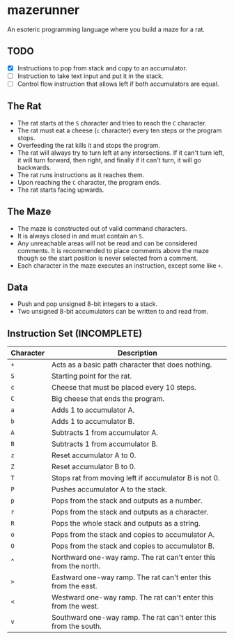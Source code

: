 # mazerunner
An esoteric programming language where you build a maze for a rat.

## TODO
* [x] Instructions to pop from stack and copy to an accumulator.
* [ ] Instruction to take text input and put it in the stack.
* [ ] Control flow instruction that allows left if both accumulators are equal.

## The Rat
- The rat starts at the `S` character and tries to reach the `C` character.
- The rat must eat a cheese (`c` character) every ten steps or the program stops.
- Overfeeding the rat kills it and stops the program.
- The rat will always try to turn left at any intersections. If it can't turn left, it will turn forward, then right, and finally if it can't turn, it will go backwards.
- The rat runs instructions as it reaches them.
- Upon reaching the `C` character, the program ends.
- The rat starts facing upwards.

## The Maze
- The maze is constructed out of valid command characters.
- It is always closed in and must contain an `S`.
- Any unreachable areas will not be read and can be considered comments. It is recommended to place comments above the maze though so the start position is never selected from a comment.
- Each character in the maze executes an instruction, except some like `+`.

## Data
- Push and pop unsigned 8-bit integers to a stack.
- Two unsigned 8-bit accumulators can be written to and read from.

## Instruction Set (INCOMPLETE)
| Character | Description                                                      |
|-----------|------------------------------------------------------------------|
| `+`       | Acts as a basic path character that does nothing.                |
| `S`       | Starting point for the rat.                                      |
| `c`       | Cheese that must be placed every 10 steps.                       |
| `C`       | Big cheese that ends the program.                                |
| `a`       | Adds 1 to accumulator A.                                         |
| `b`       | Adds 1 to accumulator B.                                         |
| `A`       | Subtracts 1 from accumulator A.                                  |
| `B`       | Subtracts 1 from accumulator B.                                  |
| `z`       | Reset accumulator A to 0.                                        |
| `Z`       | Reset accumulator B to 0.                                        |
| `T`       | Stops rat from moving left if accumulator B is not 0.            |
| `P`       | Pushes accumulator A to the stack.                               |
| `p`       | Pops from the stack and outputs as a number.                     |
| `r`       | Pops from the stack and outputs as a character.                  |
| `R`       | Pops the whole stack and outputs as a string.                    |
| `o`       | Pops from the stack and copies to accumulator A.                 |
| `O`       | Pops from the stack and copies to accumulator B.                 |
| `^`       | Northward one-way ramp. The rat can't enter this from the north. |
| `>`       | Eastward one-way ramp. The rat can't enter this from the east.   |
| `<`       | Westward one-way ramp. The rat can't enter this from the west.   |
| `v`       | Southward one-way ramp. The rat can't enter this from the south. |
